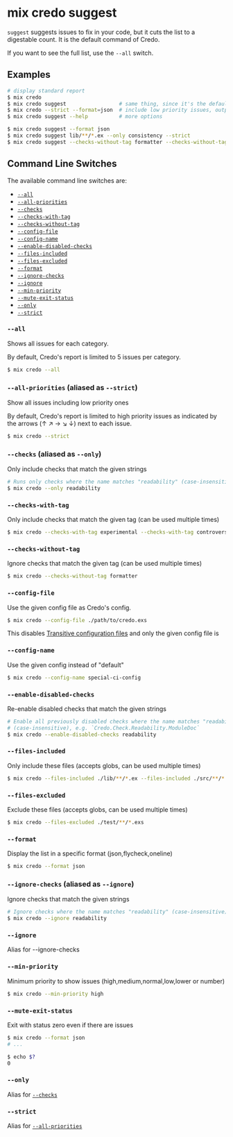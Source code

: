 
# mix credo suggest

`suggest` suggests issues to fix in your code, but it cuts the list to a digestable count.
It is the default command of Credo.

If you want to see the full list, use the `--all`  switch.

## Examples

```bash
# display standard report
$ mix credo
$ mix credo suggest                 # same thing, since it's the default command
$ mix credo --strict --format=json  # include low priority issues, output as JSON
$ mix credo suggest --help          # more options

$ mix credo suggest --format json
$ mix credo suggest lib/**/*.ex --only consistency --strict
$ mix credo suggest --checks-without-tag formatter --checks-without-tag controversial
```

## Command Line Switches

The available command line switches are:

- [`--all`](#all)
- [`--all-priorities`](#all-priorities-aliased-as-strict)
- [`--checks`](#checks-aliased-as-only)
- [`--checks-with-tag`](#checks-with-tag)
- [`--checks-without-tag`](#checks-without-tag)
- [`--config-file`](#config-file)
- [`--config-name`](#config-name)
- [`--enable-disabled-checks`](#enable-disabled-checks)
- [`--files-included`](#files-included)
- [`--files-excluded`](#files-excluded)
- [`--format`](#format)
- [`--ignore-checks`](#ignore-checks-aliased-as-ignore)
- [`--ignore`](#ignore)
- [`--min-priority`](#min-priority)
- [`--mute-exit-status`](#mute-exit-status)
- [`--only`](#only)
- [`--strict`](#strict)

### `--all`

Shows all issues for each category.

By default, Credo's report is limited to 5 issues per category.

```bash
$ mix credo --all
```

### `--all-priorities` (aliased as `--strict`)

Show all issues including low priority ones

By default, Credo's report is limited to high priority issues as indicated by the arrows (↑ ↗ → ↘ ↓) next to each issue.

```bash
$ mix credo --strict
```

### `--checks` (aliased as `--only`)

Only include checks that match the given strings

```bash
# Runs only checks where the name matches "readability" (case-insensitive), e.g. `Credo.Check.Readability.ModuleDoc`
$ mix credo --only readability
```

### `--checks-with-tag`

Only include checks that match the given tag (can be used multiple times)

```bash
$ mix credo --checks-with-tag experimental --checks-with-tag controversial
```

### `--checks-without-tag`

Ignore checks that match the given tag (can be used multiple times)

```bash
$ mix credo --checks-without-tag formatter
```

### `--config-file`

Use the given config file as Credo's config.

```bash
$ mix credo --config-file ./path/to/credo.exs
```

This disables [Transitive configuration files](config_file.html#transitive-configuration-files) and only the given config file is

### `--config-name`

Use the given config instead of "default"

```bash
$ mix credo --config-name special-ci-config
```

### `--enable-disabled-checks`

Re-enable disabled checks that match the given strings

```bash
# Enable all previously disabled checks where the name matches "readability"
# (case-insensitive), e.g. `Credo.Check.Readability.ModuleDoc`
$ mix credo --enable-disabled-checks readability
```

### `--files-included`

Only include these files (accepts globs, can be used multiple times)

```bash
$ mix credo --files-included ./lib/**/*.ex --files-included ./src/**/*.ex
```

### `--files-excluded`

Exclude these files (accepts globs, can be used multiple times)

```bash
$ mix credo --files-excluded ./test/**/*.exs
```

### `--format`

Display the list in a specific format (json,flycheck,oneline)

```bash
$ mix credo --format json
```

### `--ignore-checks` (aliased as `--ignore`)

Ignore checks that match the given strings

```bash
# Ignore checks where the name matches "readability" (case-insensitive), e.g. `Credo.Check.Readability.ModuleDoc`
$ mix credo --ignore readability
```

### `--ignore`

Alias for --ignore-checks

### `--min-priority`

Minimum priority to show issues (high,medium,normal,low,lower or number)

```bash
$ mix credo --min-priority high
```

### `--mute-exit-status`

Exit with status zero even if there are issues

```bash
$ mix credo --format json
# ...

$ echo $?
0
```

### `--only`

Alias for [`--checks`](#checks-aliased-as-only)

### `--strict`

Alias for [`--all-priorities`](#all-priorities-aliased-as-strict)
